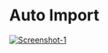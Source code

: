 # Auto Import

<a href="https://ibb.co/1Kc7xLp"><img src="https://i.ibb.co/1Kc7xLp/Screenshot-1.png" alt="Screenshot-1" border="0"></a>